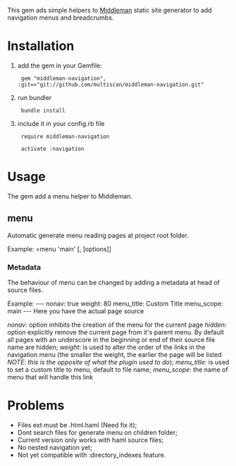 This gem ads simple helpers to [Middleman](http://middlemanapp.com) static site generator 
to add navigation menus and breadcrumbs.

# Installation

1. add the gem in your Gemfile:

        gem "middleman-navigation", :git=>"git://github.com/multiscan/middleman-navigation.git"

2. run bundler

        bundle install

3. include it in your config.rb file

        require middleman-navigation

        activate :navigation

# Usage
The gem add a menu helper to Middleman.

## menu

Automatic generate menu reading pages at project root folder.

Example:
    =menu 'main' [, [options]]


### Metadata
The behaviour of menu can be changed by adding a metadata at head of source files.

Example:
      ---
      nonav: true
      weight: 80
      menu_title: Custom Title
      menu_scope: main
      ---
      Here you have the actual page source

*nonav*: option inhibits the creation of the menu for the current page
*hidden*: option explicitly remove the current page from it's parent menu. By default all pages with an underscore in the beginning or end of their source file name are hidden; 
*weight*: is used to alter the order of the links in the navigation menu (the smaller the weight, the earlier the page will be listed *NOTE: this is the opposite of what the plugin used to do*);
*menu_title*: is used to set a custom title to menu, default to file name;
*menu_scope*: the name of menu that will handle this link

# Problems

* Files ext must be .html.haml (Need fix it);
* Dont search files for generate menu on children folder;
* Current version only works with haml source files;
* No nested navigation yet;
* Not yet compatible with :directory_indexes feature.